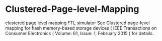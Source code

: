 # Clustered-Page-level-Mapping
clustered page level mapping FTL simulator
See Clustered page-level mapping for flash memory-based storage devices ( IEEE Transactions on Consumer Electronics ( Volume: 61, Issue: 1, February 2015 ) for details.

